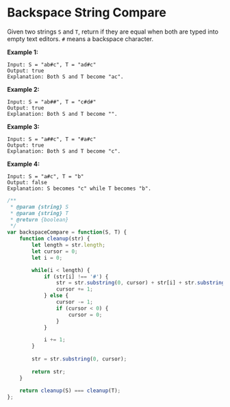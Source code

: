 # Backspace String Compare

Given two strings `S` and `T`, return if they are equal when both are typed into empty
text editors. `#` means a backspace character.

**Example 1:**
```
Input: S = "ab#c", T = "ad#c"
Output: true
Explanation: Both S and T become "ac".
```

**Example 2:**
```
Input: S = "ab##", T = "c#d#"
Output: true
Explanation: Both S and T become "".
```

**Example 3:**
```
Input: S = "a##c", T = "#a#c"
Output: true
Explanation: Both S and T become "c".
```

**Example 4:**
```
Input: S = "a#c", T = "b"
Output: false
Explanation: S becomes "c" while T becomes "b".
```

```javascript
/**
 * @param {string} S
 * @param {string} T
 * @return {boolean}
 */
var backspaceCompare = function(S, T) {
    function cleanup(str) {
        let length = str.length;
        let cursor = 0;
        let i = 0;

        while(i < length) {
            if (str[i] !== '#') {                
                str = str.substring(0, cursor) + str[i] + str.substring(cursor + 1);
                cursor += 1;
            } else {
                cursor -= 1;
                if (cursor < 0) {
                    cursor = 0;
                }
            }

            i += 1;
        }
        
        str = str.substring(0, cursor);
        
        return str;
    }
    
    return cleanup(S) === cleanup(T);
};
```